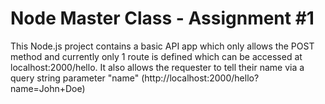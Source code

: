 # Node Master Class - Assignment #1

This Node.js project contains a basic API app which only allows the POST method and currently only 1 route is defined which can be accessed at localhost:2000/hello. It also allows the requester to tell their name via a query string parameter "name" (http://localhost:2000/hello?name=John+Doe)